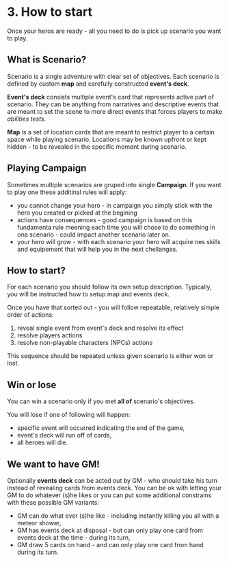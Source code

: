 # 3. How to start

Once your heros are ready - all you need to do is pick up scenario you want to play. 

## What is Scenario? 
Scenario is a single adventure with clear set of objectives. Each scenario is defined by custom **map** and carefully constructed **event's deck**. 

**Event's deck** consists multiple event's card that represents active part of scenario. They can be anything from narratives and descriptive events that are meant to set the scene to more direct events that forces players to make *abilities tests*.

**Map** is a set of location cards that are meant to restrict player to a certain space while playing scenario. Locations may be known upfront or kept hidden - to be revealed in the specific moment during scenario.

## Playing Campaign
Sometimes multiple scenarios are gruped into single **Campaign**. If you want to play one these additinal rules will apply:
- you cannot change your hero - in campaign you simply stick with the hero you created or picked at the begining
- actions have consequences - good campaign is based on this fundamenta rule meening each time you will chose to do something in ona scenario - could impact another scenario later on.
- your hero will grow - with each scenario your hero will acquire nes skills and equipement that will help you in the next chellanges.

## How to start? 
For each scenario you should follow its own setup description. Typically, you will be instructed how to setup map and events deck. 

Once you have that sorted out - you will follow repeatable, relatively simple order of actions: 

1) reveal single event from event's deck and resolve its effect 
2) resolve players actions
3) resolve non-playable characters (NPCs) actions 

This sequence should be repeated unless given scenario is either won or lost.

## Win or lose
You can win a scenario only if you met **all of** scenario's objectives.

You will lose if one of following will happen:
- specific event will occurred indicating the end of the game, 
- event's deck will run off of cards,
- all heroes will die.

## We want to have GM!
Optionally **events deck** can be acted out by GM - who should take his turn instead of revealing cards from events deck. You can be ok with letting your GM to do whatever (s)he likes or you can put some additional constrains with these possible GM variants:

- GM can do what ever (s)he like - including instantly killing you all with a meteor shower,
- GM has events deck at disposal - but can only play one card from events deck at the time - during its turn,
- GM draw 5 cards on hand - and can only play one card from hand during its turn.

 